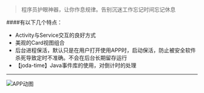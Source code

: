 > 程序员护眼神器，让你作息规律。告别沉迷工作忘记时间忘记休息

####有以下几个特点：

 - Activity与Service交互的良好方式
 - 美观的Card视图组合
 - 后台进程保活，默认只是在用户打开使用APP时，启动保活，防止被安全软件杀死导致定时不准确。不会在后台长期留存运行
 - 【joda-time】Java事件库的使用，对倒计时的处理

- - -

 ![APP动图]("/capture/protectyoureyes.gif")

